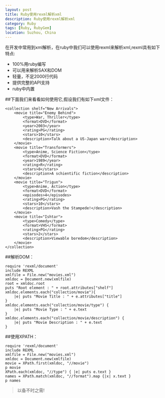 ```yaml
---
layout: post
title: Ruby使用rexml解析xml
description: Ruby使用rexml解析xml
category: Ruby
tags: [Ruby, RubyGem]
location: Suzhou, China
---
```

在开发中常用到xml解析，在ruby中我们可以使用rexml来解析xml,rexml具有如下特点:

 - 100%用ruby编写
 - 可以用来解析SAX和DOM
 - 轻量，不足2000行代码
 - 提供完整的API支持
 - ruby中内置

##下面我们来看看如何使用它,假设我们有如下xml文件：

	<collection shelf="New Arrivals">
		<movie title="Enemy Behind">
			<type>War, Thriller</type>
			<format>DVD</format>
			<year>2003</year>
			<rating>PG</rating>
			<stars>10</stars>
			<description>Talk about a US-Japan war</description>
		</movie>
		<movie title="Transformers">
			<type>Anime, Science Fiction</type>
			<format>DVD</format>
			<year>1989</year>
			<rating>R</rating>
			<stars>8</stars>
			<description>A schientific fiction</description>
		</movie>
		<movie title="Trigun">
			<type>Anime, Action</type>
			<format>DVD</format>
			<episodes>4</episodes>
			<rating>PG</rating>
			<stars>10</stars>
			<description>Vash the Stampede!</description>
		</movie>
		<movie title="Ishtar">
			<type>Comedy</type>
			<format>VHS</format>
			<rating>PG</rating>
			<stars>2</stars>
			<description>Viewable boredom</description>
		</movie>
	</collection>

##解析DOM：

	require 'rexml/document'
	include REXML
	xmlfile = File.new("movies.xml")
	xmldoc = Document.new(xmlfile)
	root = xmldoc.root
	puts "Root element : " + root.attributes["shelf"]
	xmldoc.elements.each("collection/movie"){
		|e| puts "Movie Title : " + e.attributes["title"]
	}
	xmldoc.elements.each("collection/movie/type") {
		|e| puts "Movie Type : " + e.text
	}
	xmldoc.elements.each("collection/movie/description") {
		|e| puts "Movie Description : " + e.text
	}

##使用XPATH：

	require 'rexml/document'
	include REXML
	xmlfile = File.new("movies.xml")
	xmldoc = Document.new(xmlfile)
	movie = XPath.first(xmldoc, "//movie")
	p movie
	XPath.each(xmldoc, "//type") { |e| puts e.text }
	names = XPath.match(xmldoc, "//format").map {|x| x.text }
	p names

> 以备不时之需!
